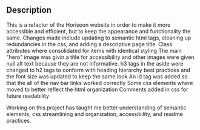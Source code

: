 # <Code-Refactor-Horiseon>
## Description
This is a refactor of the Horiseon website in order to make it more accessible and efficient, but to keep the appearance and functionality the same.
Changes made include updating to semantic html tags, cleaning up redundancies in the css, and adding a descriptive page title.
Class attributes where consolidated for items with identical styling
The main "hero" image was givin a title for accessibility and other images were given null alt text because they are not informative.
h3 tags in the aside were changed to h2 tags to conform with heading hierarchy best practices and the font size was updated to keep the same look
An id tag was added so that the all of the nav bar links worked correctly
Some css elements where moved to better reflect the html organization
Comments added in css for future readability

Working on this project has taught me better understanding of semantic elements, css streamlining and organization, accessibility, and readme practices.

